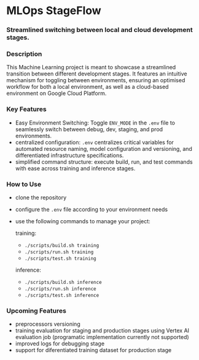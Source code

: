 # MLOps StageFlow
### Streamlined switching between local and cloud development stages.

### Description
This Machine Learning project is meant to showcase a streamlined transition
between different development stages. It features an intuitive mechanism for
toggling between environments, ensuring an optimised workflow for both a local
environment, as well as a cloud-based environment on Google Cloud Platform.

### Key Features
- Easy Environment Switching: Toggle `ENV_MODE` in the `.env` file to seamlessly
switch between debug, dev, staging, and prod environments.
- centralized configuration: `.env` centralizes critical variables for automated
  resource naming, model configuration and versioning, and differentiated
  infrastructure specifications.
- simplified command structure: execute build, run, and test commands with ease
  across training and inference stages.

### How to Use
- clone the repository
- configure the `.env` file according to your environment needs
- use the following commands to manage your project:

  training:
  - `./scripts/build.sh training`
  - `./scripts/run.sh training`
  - `./scripts/test.sh training`

  inference:
  - `./scripts/build.sh inference`
  - `./scripts/run.sh inference`
  - `./scripts/test.sh inference`

### Upcoming Features
  - preprocessors versioning
  - training evaluation for staging and production stages using Vertex AI
    evaluation job (programatic implementation currently not supported)
  - improved logs for debugging stage
  - support for diferentiated training dataset for production stage
